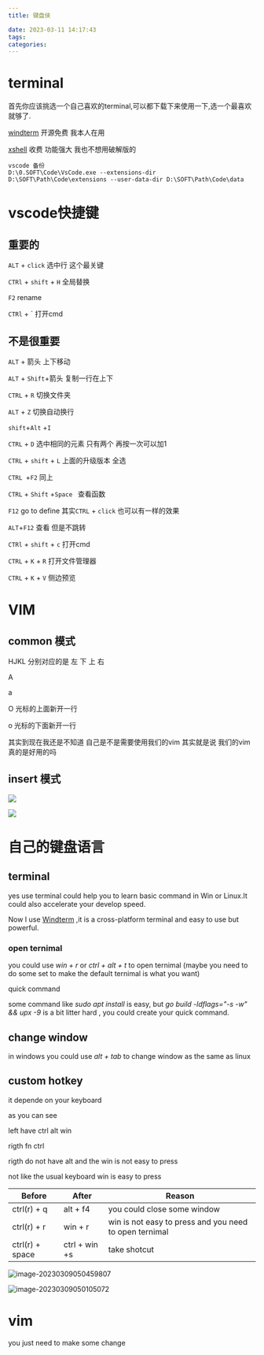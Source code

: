 ```yaml
---
title: 键盘侠

date: 2023-03-11 14:17:43
tags:
categories:
---
```




# terminal

首先你应该挑选一个自己喜欢的terminal,可以都下载下来使用一下,选一个最喜欢就够了.

[windterm]() 开源免费 我本人在用

[xshell]() 收费 功能强大 我也不想用破解版的 



 

```
vscode 备份
D:\0.SOFT\Code\VsCode.exe --extensions-dir D:\SOFT\Path\Code\extensions --user-data-dir D:\SOFT\Path\Code\data
```



# vscode快捷键

## 重要的

`ALT` + `click` 选中行 这个最关键

`CTRl` + `shift` + `H` 全局替换

`F2` rename

`CTRl` + ` 打开cmd 

## 不是很重要

`ALT` + 箭头 上下移动

 `ALT` + `Shift`+箭头 复制一行在上下

`CTRL` + `R` 切换文件夹

`ALT` + `Z` 切换自动换行

`shift`+`Alt` +`I`

`CTRL` + `D` 选中相同的元素 只有两个 再按一次可以加1

`CTRL` + `shift` + `L` 上面的升级版本 全选

`CTRL `+`F2` 同上

`CTRL` + `Shift` +`Space `  查看函数

`F12` go to define 其实`CTRL` + `click` 也可以有一样的效果

`ALT`+`F12` 查看 但是不跳转



`CTRl` + `shift` + `c` 打开cmd

`CTRL` + `K` + `R` 打开文件管理器

`CTRL` + `K` + `V` 侧边预览

# VIM

## common 模式

HJKL 分别对应的是 左 下 上 右

A 

a 

O 光标的上面新开一行

o 光标的下面新开一行

其实到现在我还是不知道 自己是不是需要使用我们的vim 其实就是说 我们的vim 真的是好用的吗 

## insert 模式

![](http://81.68.91.70/tinypicgo/image/1678025081.webp)

![](http://81.68.91.70/tinypicgo/image/1678025089.webp)



# 自己的键盘语言

## terminal

yes use terminal could help you to learn basic command in Win or Linux.It could also accelerate your develop speed.

Now I use [Windterm]() ,it is a cross-platform terminal and easy to use but powerful.



### open ternimal

you could use *win + r* or *ctrl + alt + t* to open ternimal (maybe you need to do some set to make the default ternimal is what you want) 



quick command 

some command like *sudo apt install* is easy, but  *go build -ldflags="-s -w"  && upx -9* is a bit litter hard , you could create your quick command. 



## change window

in windows you could use  *alt + tab* to change window  as the same as linux 



## custom hotkey

it depende on your keyboard

as you can see 

left have  ctrl alt win

rigth  fn ctrl  

rigth do not have alt and the win is not easy to press 

not like the usual keyboard win is easy to press 





| Before          | After         | Reason                                                 |
| --------------- | ------------- | ------------------------------------------------------ |
| ctrl(r)  + q    | alt + f4      | you could close some window                            |
| ctrl(r) + r     | win + r       | win is not easy to press and you need to open ternimal |
| ctrl(r) + space | ctrl + win +s | take shotcut                                           |



 ![image-20230309050459807](http://81.68.91.70/tinypicgo/image/1678309499.webp)

![image-20230309050105072](http://81.68.91.70/tinypicgo/image/1678309265.webp) 

# vim

you just need to make some change 



